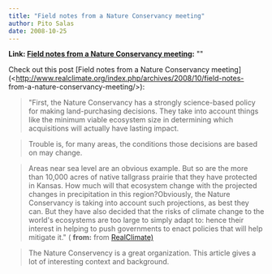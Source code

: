 ```yaml
---
title: "Field notes from a Nature Conservancy meeting"
author: Pito Salas
date: 2008-10-25
---
```


**Link: [Field notes from a Nature Conservancy meeting](None):** ""



Check out this post [Field notes from a Nature Conservancy
meeting](<http://www.realclimate.org/index.php/archives/2008/10/field-notes-
from-a-nature-conservancy-meeting/>):

> "First, the Nature Conservancy has a strongly science-based policy for
> making land-purchasing decisions. They take into account things like the
> minimum viable ecosystem size in determining which acquisitions will
> actually have lasting impact.

> Trouble is, for many areas, the conditions those decisions are based on may
> change.

> Areas near sea level are an obvious example. But so are the more than 10,000
> acres of native tallgrass prairie that they have protected in Kansas. How
> much will that ecosystem change with the projected changes in precipitation
> in this region?Obviously, the Nature Conservancy is taking into account such
> projections, as best they can. But they have also decided that the risks of
> climate change to the world's ecosystems are too large to simply adapt to:
> hence their interest in helping to push governments to enact policies that
> will help mitigate it." ( **from:** from
> [RealClimate)](<http://www.realclimate.org/index.php/feed/>)

> The Nature Conservency is a great organization. This article gives a lot of
> interesting context and background.


